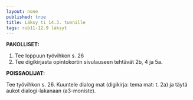 ```yaml
---
layout: none
published: true
title: Läksy ti 14.3. tunnille
tags: rub11-12.9 läksyt
---
```

**PAKOLLISET:**

1. Tee loppuun työvihkon s. 26
2. Tee digikirjasta opintokortin sivulauseen tehtävät 2b, 4 ja 5a.

**POISSAOLIJAT:**

Tee työvihkon s. 26. Kuuntele dialog mat (digikirja: tema mat: t. 2a) ja täytä aukot dialogi-lakanaan (a3-moniste).
